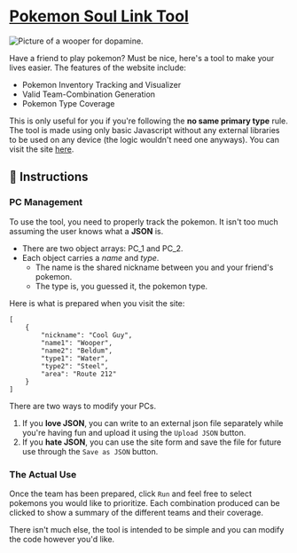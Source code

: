 # [Pokemon Soul Link Tool](https://briannguyen0116.github.io/pkm-soullink/)

![Picture of a wooper for dopamine.](https://archives.bulbagarden.net/media/upload/thumb/f/f7/0194Wooper.png/250px-0194Wooper.png)

Have a friend to play pokemon? Must be nice, here's a tool to make your lives easier. The features of the website include:

* Pokemon Inventory Tracking and Visualizer
* Valid Team-Combination Generation
* Pokemon Type Coverage

This is only useful for you if you're following the __no same primary type__ rule. The tool is made using only basic Javascript without any external libraries to be used on any device (the logic wouldn't need one anyways). You can visit the site [here](https://briannguyen0116.github.io/pkm-soullink/).

## 📝 Instructions


### PC Management
To use the tool, you need to properly track the pokemon. It isn't too much assuming the user knows what a __JSON__ is.

* There are two object arrays: PC_1 and PC_2.
* Each object carries a _name_ and _type_.
    * The name is the shared nickname between you and your friend's pokemon.
    * The type is, you guessed it, the pokemon type.

Here is what is prepared when you visit the site:

```
[
    {
        "nickname": "Cool Guy",
        "name1": "Wooper",
        "name2": "Beldum",
        "type1": "Water",
        "type2": "Steel",
        "area": "Route 212"
    }
]
```

There are two ways to modify your PCs.
1. If you __love JSON__, you can write to an external json file separately while you're having fun and upload it using the ```Upload JSON``` button.
2. If you __hate JSON__, you can use the site form and save the file for future use through the ```Save as JSON``` button.


### The Actual Use

Once the team has been prepared, click ```Run``` and feel free to select pokemons you would like to prioritize. Each combination produced can be clicked to show a summary of the different teams and their coverage.

There isn't much else, the tool is intended to be simple and you can modify the code however you'd like.
